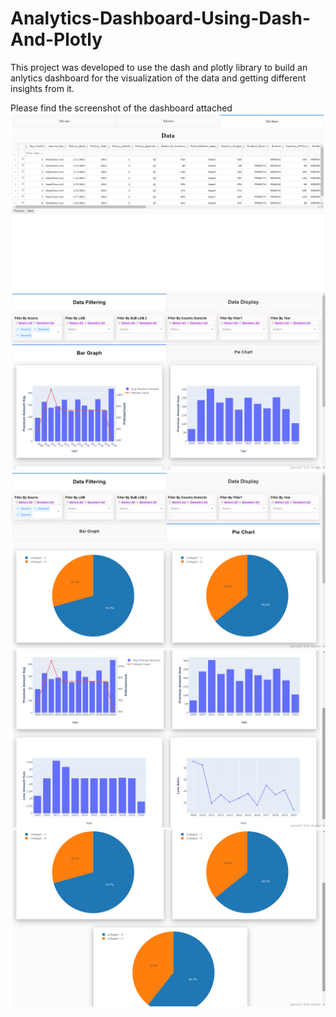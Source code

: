 # Analytics-Dashboard-Using-Dash-And-Plotly
This project was developed to use the dash and plotly library to build an anlytics dashboard for the visualization of the data and getting different insights from it.

Please find the screenshot of the dashboard attached
<br/>
![](images/3.png)
<br/>
![](images/4.png)
<br/>
![](images/5.png)
<br/>
![](images/6.png)
<br/>
![](images/7.png)
